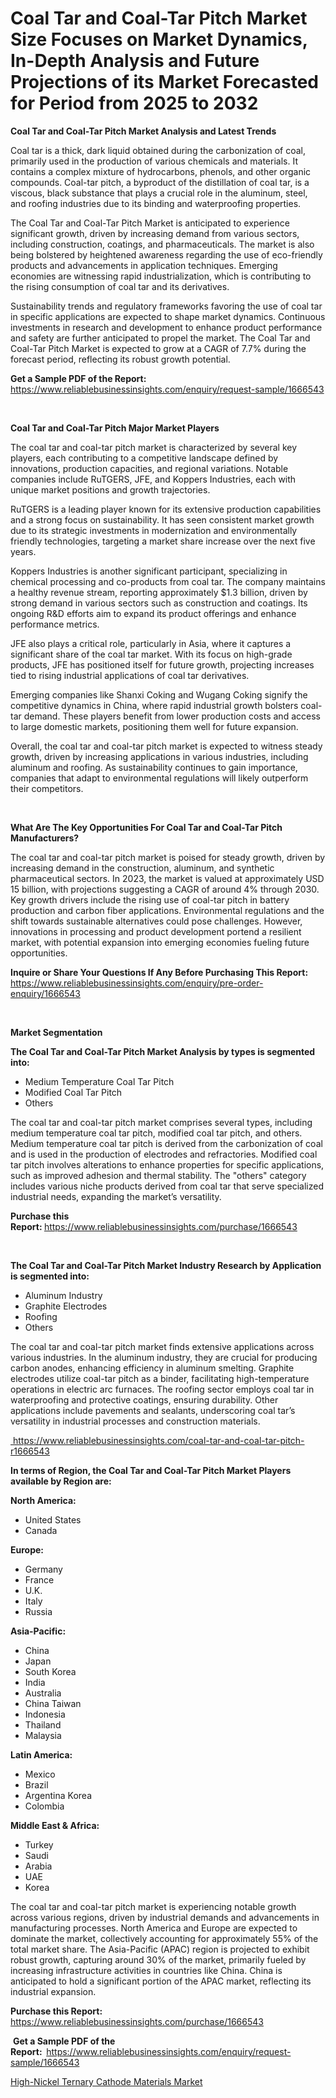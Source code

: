 <p><h1>Coal Tar and Coal-Tar Pitch Market Size Focuses on Market Dynamics, In-Depth Analysis and Future Projections of its Market Forecasted for Period from 2025 to 2032</h1></p><p><strong>Coal Tar and Coal-Tar Pitch Market Analysis and Latest Trends</strong></p>
<p><p>Coal tar is a thick, dark liquid obtained during the carbonization of coal, primarily used in the production of various chemicals and materials. It contains a complex mixture of hydrocarbons, phenols, and other organic compounds. Coal-tar pitch, a byproduct of the distillation of coal tar, is a viscous, black substance that plays a crucial role in the aluminum, steel, and roofing industries due to its binding and waterproofing properties.</p><p>The Coal Tar and Coal-Tar Pitch Market is anticipated to experience significant growth, driven by increasing demand from various sectors, including construction, coatings, and pharmaceuticals. The market is also being bolstered by heightened awareness regarding the use of eco-friendly products and advancements in application techniques. Emerging economies are witnessing rapid industrialization, which is contributing to the rising consumption of coal tar and its derivatives.</p><p>Sustainability trends and regulatory frameworks favoring the use of coal tar in specific applications are expected to shape market dynamics. Continuous investments in research and development to enhance product performance and safety are further anticipated to propel the market. The Coal Tar and Coal-Tar Pitch Market is expected to grow at a CAGR of 7.7% during the forecast period, reflecting its robust growth potential.</p></p>
<p><strong>Get a Sample PDF of the Report:&nbsp;</strong> <a href="https://www.reliablebusinessinsights.com/enquiry/request-sample/1666543?utm_campaign=97&utm_medium=2&utm_source=Github&utm_content=ia&utm_term=02022025&utm_id=coal-tar-and-coal-tar-pitch">https://www.reliablebusinessinsights.com/enquiry/request-sample/1666543</a></p>
<p>&nbsp;</p>
<p><strong>Coal Tar and Coal-Tar Pitch Major Market Players</strong></p>
<p><p>The coal tar and coal-tar pitch market is characterized by several key players, each contributing to a competitive landscape defined by innovations, production capacities, and regional variations. Notable companies include RuTGERS, JFE, and Koppers Industries, each with unique market positions and growth trajectories.</p><p>RuTGERS is a leading player known for its extensive production capabilities and a strong focus on sustainability. It has seen consistent market growth due to its strategic investments in modernization and environmentally friendly technologies, targeting a market share increase over the next five years.</p><p>Koppers Industries is another significant participant, specializing in chemical processing and co-products from coal tar. The company maintains a healthy revenue stream, reporting approximately $1.3 billion, driven by strong demand in various sectors such as construction and coatings. Its ongoing R&D efforts aim to expand its product offerings and enhance performance metrics.</p><p>JFE also plays a critical role, particularly in Asia, where it captures a significant share of the coal tar market. With its focus on high-grade products, JFE has positioned itself for future growth, projecting increases tied to rising industrial applications of coal tar derivatives.</p><p>Emerging companies like Shanxi Coking and Wugang Coking signify the competitive dynamics in China, where rapid industrial growth bolsters coal-tar demand. These players benefit from lower production costs and access to large domestic markets, positioning them well for future expansion.</p><p>Overall, the coal tar and coal-tar pitch market is expected to witness steady growth, driven by increasing applications in various industries, including aluminum and roofing. As sustainability continues to gain importance, companies that adapt to environmental regulations will likely outperform their competitors.</p></p>
<p>&nbsp;</p>
<p><strong>What Are The Key Opportunities For Coal Tar and Coal-Tar Pitch Manufacturers?</strong></p>
<p><p>The coal tar and coal-tar pitch market is poised for steady growth, driven by increasing demand in the construction, aluminum, and synthetic pharmaceutical sectors. In 2023, the market is valued at approximately USD 15 billion, with projections suggesting a CAGR of around 4% through 2030. Key growth drivers include the rising use of coal-tar pitch in battery production and carbon fiber applications. Environmental regulations and the shift towards sustainable alternatives could pose challenges. However, innovations in processing and product development portend a resilient market, with potential expansion into emerging economies fueling future opportunities.</p></p>
<p><strong>Inquire or Share Your Questions If Any Before Purchasing This Report:</strong> <a href="https://www.reliablebusinessinsights.com/enquiry/pre-order-enquiry/1666543?utm_campaign=97&utm_medium=2&utm_source=Github&utm_content=ia&utm_term=02022025&utm_id=coal-tar-and-coal-tar-pitch">https://www.reliablebusinessinsights.com/enquiry/pre-order-enquiry/1666543</a></p>
<p>&nbsp;</p>
<p><strong>Market Segmentation</strong></p>
<p><strong>The Coal Tar and Coal-Tar Pitch Market Analysis by types is segmented into:</strong></p>
<p><ul><li>Medium Temperature Coal Tar Pitch</li><li>Modified Coal Tar Pitch</li><li>Others</li></ul></p>
<p><p>The coal tar and coal-tar pitch market comprises several types, including medium temperature coal tar pitch, modified coal tar pitch, and others. Medium temperature coal tar pitch is derived from the carbonization of coal and is used in the production of electrodes and refractories. Modified coal tar pitch involves alterations to enhance properties for specific applications, such as improved adhesion and thermal stability. The "others" category includes various niche products derived from coal tar that serve specialized industrial needs, expanding the market’s versatility.</p></p>
<p><strong>Purchase this Report:&nbsp;</strong><a href="https://www.reliablebusinessinsights.com/purchase/1666543?utm_campaign=97&utm_medium=2&utm_source=Github&utm_content=ia&utm_term=02022025&utm_id=coal-tar-and-coal-tar-pitch">https://www.reliablebusinessinsights.com/purchase/1666543</a></p>
<p>&nbsp;</p>
<p><strong>The Coal Tar and Coal-Tar Pitch Market Industry Research by Application is segmented into:</strong></p>
<p><ul><li>Aluminum Industry</li><li>Graphite Electrodes</li><li>Roofing</li><li>Others</li></ul></p>
<p><p>The coal tar and coal-tar pitch market finds extensive applications across various industries. In the aluminum industry, they are crucial for producing carbon anodes, enhancing efficiency in aluminum smelting. Graphite electrodes utilize coal-tar pitch as a binder, facilitating high-temperature operations in electric arc furnaces. The roofing sector employs coal tar in waterproofing and protective coatings, ensuring durability. Other applications include pavements and sealants, underscoring coal tar’s versatility in industrial processes and construction materials.</p></p>
<p><a href="https://www.reliablebusinessinsights.com/coal-tar-and-coal-tar-pitch-r1666543?utm_campaign=97&utm_medium=2&utm_source=Github&utm_content=ia&utm_term=02022025&utm_id=coal-tar-and-coal-tar-pitch">&nbsp;https://www.reliablebusinessinsights.com/coal-tar-and-coal-tar-pitch-r1666543</a></p>
<p><strong>In terms of Region, the Coal Tar and Coal-Tar Pitch Market Players available by Region are:</strong></p>
<p>
    <p> <strong> North America: </strong>
        <ul>
            <li>United States</li>
            <li>Canada</li>
        </ul>
        </p> 
    <p> <strong> Europe: </strong>
        <ul>
            <li>Germany</li>
            <li>France</li>
            <li>U.K.</li>
            <li>Italy</li>
            <li>Russia</li>
        </ul>
        </p> 
    <p> <strong> Asia-Pacific: </strong>
        <ul>
            <li>China</li>
            <li>Japan</li>
            <li>South Korea</li>
            <li>India</li>
            <li>Australia</li>
            <li>China Taiwan</li>
            <li>Indonesia</li>
            <li>Thailand</li>
            <li>Malaysia</li>
        </ul>
        </p> 
    <p> <strong> Latin America: </strong>
        <ul>
            <li>Mexico</li>
            <li>Brazil</li>
            <li>Argentina Korea</li>
            <li>Colombia</li>
        </ul>
        </p> 
    <p> <strong> Middle East & Africa: </strong>
        <ul>
            <li>Turkey</li>
            <li>Saudi</li>
            <li>Arabia</li>
            <li>UAE</li>
            <li>Korea</li>
        </ul>
    </p>
    </p>
<p><p>The coal tar and coal-tar pitch market is experiencing notable growth across various regions, driven by industrial demands and advancements in manufacturing processes. North America and Europe are expected to dominate the market, collectively accounting for approximately 55% of the total market share. The Asia-Pacific (APAC) region is projected to exhibit robust growth, capturing around 30% of the market, primarily fueled by increasing infrastructure activities in countries like China. China is anticipated to hold a significant portion of the APAC market, reflecting its industrial expansion.</p></p>
<p><strong>Purchase this Report: </strong><a href="https://www.reliablebusinessinsights.com/purchase/1666543?utm_campaign=97&utm_medium=2&utm_source=Github&utm_content=ia&utm_term=02022025&utm_id=coal-tar-and-coal-tar-pitch">https://www.reliablebusinessinsights.com/purchase/1666543</a></p>
<p>&nbsp;<strong>Get a Sample PDF of the Report:&nbsp;&nbsp;</strong><a href="https://www.reliablebusinessinsights.com/enquiry/request-sample/1666543?utm_campaign=97&utm_medium=2&utm_source=Github&utm_content=ia&utm_term=02022025&utm_id=coal-tar-and-coal-tar-pitch">https://www.reliablebusinessinsights.com/enquiry/request-sample/1666543</a></p>
<p><strong></strong></p>
<p><p><a href="https://github.com/daphnyvashdi/Market-Research-Report-List-1/blob/main/high-nickel-ternary-cathode-materials-market.md?utm_campaign=97&utm_medium=2&utm_source=Github&utm_content=ia&utm_term=02022025&utm_id=coal-tar-and-coal-tar-pitch">High-Nickel Ternary Cathode Materials Market</a></p></p>